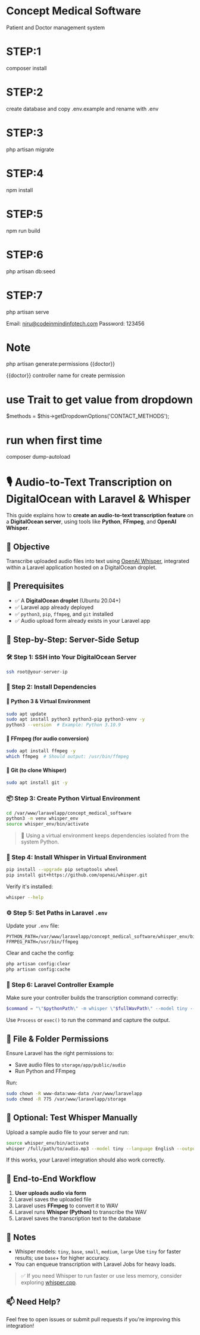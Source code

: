 # Concept Medical Software
Patient and Doctor management system

# STEP:1
composer install

# STEP:2
create database and copy .env.example and rename with .env

# STEP:3
php artisan migrate

# STEP:4
npm install

# STEP:5
npm run build

# STEP:6
php artisan db:seed 

# STEP:7
php artisan serve

Email: niru@codeinmindinfotech.com
Password: 123456

# Note
php artisan generate:permissions {{doctor}} 

{{doctor}} controller name for create permission

# use Trait to get value from dropdown
$methods = $this->getDropdownOptions('CONTACT_METHODS');

# run when first time
composer dump-autoload


# 🎙️ Audio-to-Text Transcription on DigitalOcean with Laravel & Whisper

This guide explains how to **create an audio-to-text transcription feature** on a **DigitalOcean server**, using tools like **Python**, **FFmpeg**, and **OpenAI Whisper**.


## 🎯 Objective

Transcribe uploaded audio files into text using [OpenAI Whisper](https://github.com/openai/whisper), integrated within a Laravel application hosted on a DigitalOcean droplet.


## 🧰 Prerequisites

- ✅ A **DigitalOcean droplet** (Ubuntu 20.04+)
- ✅ Laravel app already deployed
- ✅ `python3`, `pip`, `ffmpeg`, and `git` installed
- ✅ Audio upload form already exists in your Laravel app


## 🧾 Step-by-Step: Server-Side Setup

### 🛠️ Step 1: SSH into Your DigitalOcean Server

```bash
ssh root@your-server-ip
````


### 🐍 Step 2: Install Dependencies

#### 🔹 Python 3 & Virtual Environment

```bash
sudo apt update
sudo apt install python3 python3-pip python3-venv -y
python3 --version  # Example: Python 3.10.9
```

#### 🔹 FFmpeg (for audio conversion)

```bash
sudo apt install ffmpeg -y
which ffmpeg  # Should output: /usr/bin/ffmpeg
```

#### 🔹 Git (to clone Whisper)

```bash
sudo apt install git -y
```


### 📦 Step 3: Create Python Virtual Environment

```bash
cd /var/www/laravelapp/concept_medical_software
python3 -m venv whisper_env
source whisper_env/bin/activate
```

> 🧠 Using a virtual environment keeps dependencies isolated from the system Python.


### 🤖 Step 4: Install Whisper in Virtual Environment

```bash
pip install --upgrade pip setuptools wheel
pip install git+https://github.com/openai/whisper.git
```

Verify it's installed:

```bash
whisper --help
```


### ⚙️ Step 5: Set Paths in Laravel `.env`

Update your `.env` file:

```env
PYTHON_PATH=/var/www/laravelapp/concept_medical_software/whisper_env/bin/python
FFMPEG_PATH=/usr/bin/ffmpeg
```

Clear and cache the config:

```bash
php artisan config:clear
php artisan config:cache
```


### 🔧 Step 6: Laravel Controller Example

Make sure your controller builds the transcription command correctly:

```php
$command = "\"$pythonPath\" -m whisper \"$fullWavPath\" --model tiny --language English --output_format txt --output_dir \"$outputDir\"";
```

Use `Process` or `exec()` to run the command and capture the output.


## 📁 File & Folder Permissions

Ensure Laravel has the right permissions to:

* Save audio files to `storage/app/public/audio`
* Run Python and FFmpeg

Run:

```bash
sudo chown -R www-data:www-data /var/www/laravelapp
sudo chmod -R 775 /var/www/laravelapp/storage
```


## 🧪 Optional: Test Whisper Manually

Upload a sample audio file to your server and run:

```bash
source whisper_env/bin/activate
whisper /full/path/to/audio.mp3 --model tiny --language English --output_format txt
```

If this works, your Laravel integration should also work correctly.


## 🔁 End-to-End Workflow

1. **User uploads audio via form**
2. Laravel saves the uploaded file
3. Laravel uses **FFmpeg** to convert it to WAV
4. Laravel runs **Whisper (Python)** to transcribe the WAV
5. Laravel saves the transcription text to the database


## 📌 Notes

* Whisper models: `tiny`, `base`, `small`, `medium`, `large`
  Use `tiny` for faster results; use `base`+ for higher accuracy.
* You can enqueue transcription with Laravel Jobs for heavy loads.


> ✅ If you need Whisper to run faster or use less memory, consider exploring [whisper.cpp](https://github.com/ggerganov/whisper.cpp).


## 📫 Need Help?

Feel free to open issues or submit pull requests if you're improving this integration!

```
